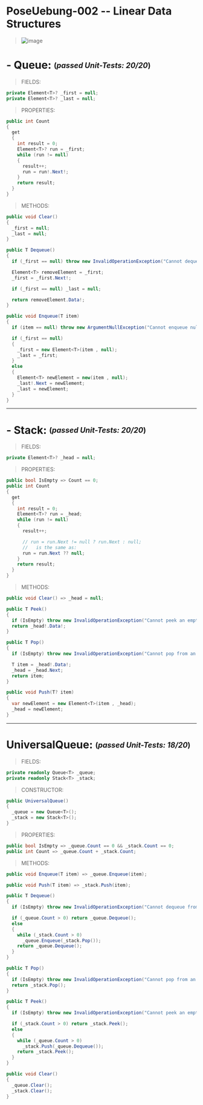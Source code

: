 # PoseUebung-002 -- Linear Data Structures
> ![image](https://github.com/user-attachments/assets/e4a2b0fb-c813-4a24-b81e-5cb32b37a75e)


# - Queue:  <sub><sup> (*passed Unit-Tests:* ***20/20***) </sup></sub>
> FIELDS:
```c#
private Element<T>? _first = null;
private Element<T>? _last = null;
```

> PROPERTIES:
```c#
public int Count
{
  get
  {
    int result = 0;
    Element<T>? run = _first;
    while (run != null)
    {
      result++;
      run = run!.Next!;
    }
    return result;
  }
}
```

> METHODS:
```c#
public void Clear()
{
  _first = null;
  _last = null;
}
```

```c#
public T Dequeue()
{
  if (_first == null) throw new InvalidOperationException("Cannot dequeue from an empty queue.");

  Element<T> removeElement = _first;
  _first = _first.Next!;

  if (_first == null) _last = null;

  return removeElement.Data!;
}
```

```c#
public void Enqueue(T item)
{
  if (item == null) throw new ArgumentNullException("Cannot enqueue null to a queue.");

  if (_first == null)
  {
    _first = new Element<T>(item , null);
    _last = _first;
  }
  else
  {
    Element<T> newElement = new(item , null);
    _last!.Next = newElement;
    _last = newElement;
  }
}
```
<!-- ![Screenshot 2024-09-25 002316](https://github.com/user-attachments/assets/93e312ec-7a29-42df-88e9-a4c11fc4c7ff) -->

---  

# - Stack:  <sub><sup> (*passed Unit-Tests:* ***20/20***) </sup></sub>

> FIELDS:
```c#
private Element<T>? _head = null;
```

> PROPERTIES:
```c#
public bool IsEmpty => Count == 0;
public int Count
{
  get
  {
    int result = 0;
    Element<T>? run = _head;
    while (run != null)
    {
      result++;

      // run = run.Next != null ? run.Next : null;
      //   is the same as:
      run = run.Next ?? null;
    }
    return result;
  }
}
```

> METHODS:
```c#
public void Clear() => _head = null;
```

```c#
public T Peek()
{
  if (IsEmpty) throw new InvalidOperationException("Cannot peek an empty stack.");
  return _head!.Data!;
}
```

```c#
public T Pop()
{
  if (IsEmpty) throw new InvalidOperationException("Cannot pop from an empty stack.");

  T item = _head!.Data!;
  _head = _head.Next;
  return item;
}
```

```c#
public void Push(T? item)
{
  var newElement = new Element<T>(item , _head);
  _head = newElement;
}
```
<!-- ![Screenshot 2024-09-25 002015](https://github.com/user-attachments/assets/c1481045-7405-4510-a30e-2f059b5d8d8f) -->  

---  

# UniversalQueue:  <sub><sup> (*passed Unit-Tests:* ***18/20***) </sup></sub>

> FIELDS:
```c#
private readonly Queue<T> _queue;
private readonly Stack<T> _stack;
```

> CONSTRUCTOR:
```c#
public UniversalQueue()
{
  _queue = new Queue<T>();
  _stack = new Stack<T>();
}
```

> PROPERTIES:
```c#
public bool IsEmpty => _queue.Count == 0 && _stack.Count == 0;
public int Count => _queue.Count + _stack.Count;
```

> METHODS:
```c#
public void Enqueue(T item) => _queue.Enqueue(item);
```

```c#
public void Push(T item) => _stack.Push(item);
```

```c#
public T Dequeue()
{
  if (IsEmpty) throw new InvalidOperationException("Cannot dequeue from an empty queue.");

  if (_queue.Count > 0) return _queue.Dequeue();
  else
  {
    while (_stack.Count > 0)
      _queue.Enqueue(_stack.Pop());
    return _queue.Dequeue();
  }
}
```

```c#
public T Pop()
{
  if (IsEmpty) throw new InvalidOperationException("Cannot pop from an empty queue.");
  return _stack.Pop();
}
```

```c#
public T Peek()
{
  if (IsEmpty) throw new InvalidOperationException("Cannot peek an empty queue.");

  if (_stack.Count > 0) return _stack.Peek();
  else
  {
    while (_queue.Count > 0)
      _stack.Push(_queue.Dequeue());
    return _stack.Peek();
  }
}
```

```c#
public void Clear()
{
  _queue.Clear();
  _stack.Clear();
}
```
<!-- ![Screenshot 2024-09-25 004603](https://github.com/user-attachments/assets/adca91d0-5145-4184-98a8-bbb75a633b2d) -->


